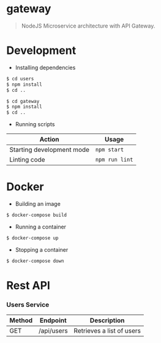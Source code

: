 # gateway

> NodeJS Microservice architecture with API Gateway.

# Development

* Installing dependencies

```bash
$ cd users
$ npm install
$ cd ..

$ cd gateway
$ npm install
$ cd ..
```

* Running scripts

| Action                    | Usage          |
| ------------------------- | -------------- |
| Starting development mode | `npm start`    |
| Linting code              | `npm run lint` |

# Docker

* Building an image

```bash
$ docker-compose build
```

* Running a container

```bash
$ docker-compose up
```

* Stopping a container

```bash
$ docker-compose down
```

# Rest API

### Users Service

| Method | Endpoint        | Description                |
| ------ | --------------- | -------------------------- |
| GET    | /api/users      | Retrieves a list of users |
